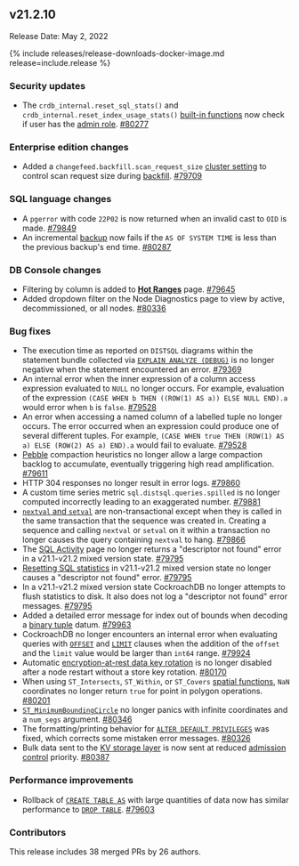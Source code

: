 ## v21.2.10

Release Date: May 2, 2022

{% include releases/release-downloads-docker-image.md release=include.release %}

<h3 id="v21-2-10-security-updates">Security updates</h3>

- The `crdb_internal.reset_sql_stats()` and `crdb_internal.reset_index_usage_stats()` [built-in functions](https://www.cockroachlabs.com/docs/v21.2/functions-and-operators#system-info-functions) now check if user has the [admin role](https://www.cockroachlabs.com/docs/v21.2/security-reference/authorization#admin-role). [#80277][#80277]

<h3 id="v21-2-10-enterprise-edition-changes">Enterprise edition changes</h3>

- Added a `changefeed.backfill.scan_request_size` [cluster setting](https://www.cockroachlabs.com/docs/v21.2/cluster-settings) to control scan request size during [backfill](https://www.cockroachlabs.com/docs/v21.2/use-changefeeds#schema-changes-with-column-backfill). [#79709][#79709]

<h3 id="v21-2-10-sql-language-changes">SQL language changes</h3>

- A `pgerror` with code `22P02` is now returned when an invalid cast to `OID` is made. [#79849][#79849]
- An incremental [backup](https://www.cockroachlabs.com/docs/v21.2/backup) now fails if the `AS OF SYSTEM TIME` is less than the previous backup's end time. [#80287][#80287]

<h3 id="v21-2-10-db-console-changes">DB Console changes</h3>

- Filtering by column is added to [**Hot Ranges**](https://www.cockroachlabs.com/docs/v21.2/ui-hot-ranges-page) page. [#79645][#79645]
- Added dropdown filter on the Node Diagnostics page to view by active, decommissioned, or all nodes. [#80336][#80336]

<h3 id="v21-2-10-bug-fixes">Bug fixes</h3>

- The execution time as reported on `DISTSQL` diagrams within the statement bundle collected via [`EXPLAIN ANALYZE (DEBUG)`](https://www.cockroachlabs.com/docs/v21.2/explain-analyze#explain-analyze-debug) is no longer negative when the statement encountered an error. [#79369][#79369]
- An internal error when the inner expression of a column access expression evaluated to `NULL` no longer occurs. For example, evaluation of the expression `(CASE WHEN b THEN ((ROW(1) AS a)) ELSE NULL END).a` would error when `b` is `false`. [#79528][#79528]
- An error when accessing a named column of a labelled tuple no longer occurs. The error occurred when an expression could produce one of several different tuples. For example, `(CASE WHEN true THEN (ROW(1) AS a) ELSE (ROW(2) AS a) END).a` would fail to evaluate. [#79528][#79528]
- [Pebble](https://www.cockroachlabs.com/docs/v21.2/architecture/storage-layer#pebble) compaction heuristics no longer allow a large compaction backlog to accumulate, eventually triggering high read amplification. [#79611][#79611]
- HTTP 304 responses no longer result in error logs. [#79860][#79860]
- A custom time series metric `sql.distsql.queries.spilled` is no longer computed incorrectly leading to an exaggerated number. [#79881][#79881]
- [`nextval` and `setval`](https://www.cockroachlabs.com/docs/v21.2/create-sequence#sequence-functions) are non-transactional except when they is called in the same transaction that the sequence was created in. Creating a sequence and calling `nextval` or `setval` on it within a transaction no longer causes the query containing `nextval` to hang. [#79866][#79866]
- The [SQL Activity](https://www.cockroachlabs.com/docs/v21.2/ui-overview#sql-activity) page no longer returns a "descriptor not found" error in a v21.1-v21.2 mixed version state. [#79795][#79795]
- [Resetting SQL statistics](https://www.cockroachlabs.com/docs/v21.2/ui-statements-page#statement-statistics) in v21.1-v21.2 mixed version state no longer causes a "descriptor not found" error. [#79795][#79795]
- In a v21.1-v21.2 mixed version state CockroachDB no longer attempts to flush statistics to disk. It also does not log a "descriptor not found" error messages. [#79795][#79795]
- Added a detailed error message for index out of bounds when decoding a [binary tuple](https://www.cockroachlabs.com/docs/v21.2/scalar-expressions#tuple-constructors) datum. [#79963][#79963]
- CockroachDB no longer encounters an internal error when evaluating queries with [`OFFSET`](https://www.cockroachlabs.com/docs/v21.2/limit-offset) and [`LIMIT`](https://www.cockroachlabs.com/docs/v21.2/limit-offset) clauses when the addition of the `offset` and the `limit` value would be larger than `int64` range. [#79924][#79924]
- Automatic [encryption-at-rest data key rotation](https://www.cockroachlabs.com/docs/v21.2/security-reference/encryption#encryption-at-rest-enterprise) is no longer disabled after a node restart without a store key rotation. [#80170][#80170]
- When using `ST_Intersects`, `ST_Within`, or `ST_Covers` [spatial functions](https://www.cockroachlabs.com/docs/v21.2/functions-and-operators#spatial-functions), `NaN` coordinates no longer return `true` for point in polygon operations. [#80201][#80201]
- [`ST_MinimumBoundingCircle`](https://www.cockroachlabs.com/docs/v21.2/functions-and-operators#spatial-functions) no longer panics with infinite coordinates and a `num_segs` argument. [#80346][#80346]
- The formatting/printing behavior for [`ALTER DEFAULT PRIVILEGES`](https://www.cockroachlabs.com/docs/v21.2/alter-default-privileges) was fixed, which corrects some mistaken error messages. [#80326][#80326]
- Bulk data sent to the [KV storage layer](https://www.cockroachlabs.com/docs/v21.2/architecture/storage-layer) is now sent at reduced [admission control](https://www.cockroachlabs.com/docs/v21.2/architecture/admission-control) priority. [#80387][#80387]

<h3 id="v21-2-10-performance-improvements">Performance improvements</h3>

- Rollback of [`CREATE TABLE AS`](https://www.cockroachlabs.com/docs/v21.2/create-table-as) with large quantities of data now has similar performance to [`DROP TABLE`](https://www.cockroachlabs.com/docs/v21.2/drop-table). [#79603][#79603]

<h3 id="v21-2-10-contributors">Contributors</h3>

This release includes 38 merged PRs by 26 authors.

[#78639]: https://github.com/cockroachdb/cockroach/pull/78639
[#79369]: https://github.com/cockroachdb/cockroach/pull/79369
[#79528]: https://github.com/cockroachdb/cockroach/pull/79528
[#79603]: https://github.com/cockroachdb/cockroach/pull/79603
[#79611]: https://github.com/cockroachdb/cockroach/pull/79611
[#79645]: https://github.com/cockroachdb/cockroach/pull/79645
[#79709]: https://github.com/cockroachdb/cockroach/pull/79709
[#79718]: https://github.com/cockroachdb/cockroach/pull/79718
[#79795]: https://github.com/cockroachdb/cockroach/pull/79795
[#79849]: https://github.com/cockroachdb/cockroach/pull/79849
[#79860]: https://github.com/cockroachdb/cockroach/pull/79860
[#79866]: https://github.com/cockroachdb/cockroach/pull/79866
[#79881]: https://github.com/cockroachdb/cockroach/pull/79881
[#79924]: https://github.com/cockroachdb/cockroach/pull/79924
[#79963]: https://github.com/cockroachdb/cockroach/pull/79963
[#80170]: https://github.com/cockroachdb/cockroach/pull/80170
[#80201]: https://github.com/cockroachdb/cockroach/pull/80201
[#80277]: https://github.com/cockroachdb/cockroach/pull/80277
[#80287]: https://github.com/cockroachdb/cockroach/pull/80287
[#80326]: https://github.com/cockroachdb/cockroach/pull/80326
[#80336]: https://github.com/cockroachdb/cockroach/pull/80336
[#80346]: https://github.com/cockroachdb/cockroach/pull/80346
[#80387]: https://github.com/cockroachdb/cockroach/pull/80387
